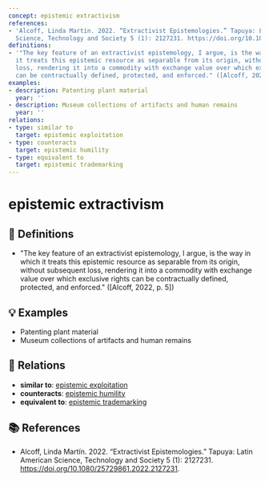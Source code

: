 ```yaml
---
concept: epistemic extractivism
references:
- 'Alcoff, Linda Martín. 2022. “Extractivist Epistemologies.” Tapuya: Latin American
  Science, Technology and Society 5 (1): 2127231. https://doi.org/10.1080/25729861.2022.2127231.'
definitions:
- '"The key feature of an extractivist epistemology, I argue, is the way in which
  it treats this epistemic resource as separable from its origin, without subsequent
  loss, rendering it into a commodity with exchange value over which exclusive rights
  can be contractually defined, protected, and enforced." ([Alcoff, 2022, p. 5])'
examples:
- description: Patenting plant material
  year: ''
- description: Museum collections of artifacts and human remains
  year: ''
relations:
- type: similar to
  target: epistemic exploitation
- type: counteracts
  target: epistemic humility
- type: equivalent to
  target: epistemic trademarking
---
```


# epistemic extractivism

## 📖 Definitions

- "The key feature of an extractivist epistemology, I argue, is the way in which it treats this epistemic resource as separable from its origin, without subsequent loss, rendering it into a commodity with exchange value over which exclusive rights can be contractually defined, protected, and enforced." ([Alcoff, 2022, p. 5])

## 💡 Examples

- Patenting plant material
- Museum collections of artifacts and human remains

## 🔗 Relations

- **similar to**: [epistemic exploitation](./epistemic-exploitation.md)
- **counteracts**: [epistemic humility](./epistemic-humility.md)
- **equivalent to**: [epistemic trademarking](./epistemic-trademarking.md)

## 📚 References

- Alcoff, Linda Martín. 2022. “Extractivist Epistemologies.” Tapuya: Latin American Science, Technology and Society 5 (1): 2127231. https://doi.org/10.1080/25729861.2022.2127231.

